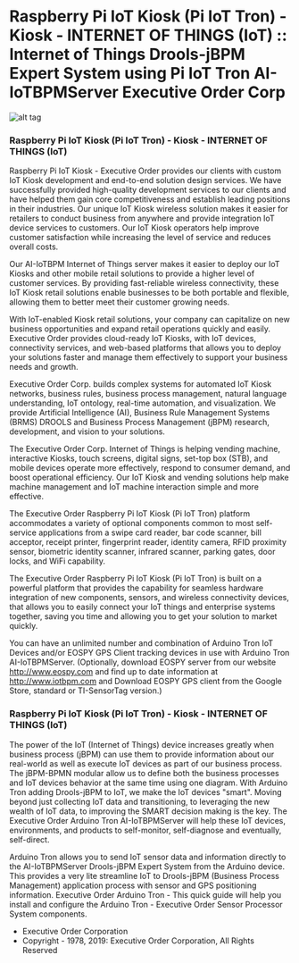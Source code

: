 # Raspberry Pi IoT Kiosk (Pi IoT Tron) - Kiosk - INTERNET OF THINGS (IoT) :: Internet of Things Drools-jBPM Expert System using Pi IoT Tron AI-IoTBPMServer Executive Order Corp

![alt tag](http://IoTBPM.com/wp-content/uploads/2018/05/Arduino_Logotype-e1527283874261.png "Arduino Tron")

### Raspberry Pi IoT Kiosk (Pi IoT Tron) - Kiosk - INTERNET OF THINGS (IoT)

Raspberry Pi IoT Kiosk - Executive Order provides our clients with custom IoT Kiosk development and end-to-end solution design services. 
We have successfully provided high-quality development services to our clients and have helped them gain core competitiveness and establish 
leading positions in their industries. Our unique IoT Kiosk wireless solution makes it easier for retailers to conduct business from anywhere 
and provide integration IoT device services to customers. Our IoT Kiosk operators help improve customer satisfaction while increasing the level 
of service and reduces overall costs.

Our AI-IoTBPM Internet of Things server makes it easier to deploy our IoT Kiosks and other mobile retail solutions to provide a higher level of customer services. 
By providing fast-reliable wireless connectivity, these IoT Kiosk retail solutions enable businesses to be both portable and flexible, 
allowing them to better meet their customer growing needs.

With IoT-enabled Kiosk retail solutions, your company can capitalize on new business opportunities and expand retail operations quickly and easily. 
Executive Order provides cloud-ready IoT Kiosks, with IoT devices, connectivity services, and web-based platforms that allows you to deploy your solutions 
faster and manage them effectively to support your business needs and growth.

Executive Order Corp. builds complex systems for automated IoT Kiosk networks, business rules, business process management, natural language understanding, 
IoT ontology, real-time automation, and visualization. We provide Artificial Intelligence (AI), Business Rule Management Systems (BRMS) DROOLS and Business 
Process Management (jBPM) research, development, and vision to your solutions.

The Executive Order Corp. Internet of Things is helping vending machine, interactive Kiosks, touch screens, digital signs, set-top box (STB), and mobile devices 
operate more effectively, respond to consumer demand, and boost operational efficiency. Our IoT Kiosk and vending solutions help make machine management and IoT 
machine interaction simple and more effective.

The Executive Order Raspberry Pi IoT Kiosk (Pi IoT Tron) platform accommodates a variety of optional components common to most self-service applications from a 
swipe card reader, bar code scanner, bill acceptor, receipt printer, fingerprint reader, identity camera, RFID proximity sensor, biometric identity scanner, 
infrared scanner, parking gates, door locks, and WiFi capability.

The Executive Order Raspberry Pi IoT Kiosk (Pi IoT Tron) is built on a powerful platform that provides the capability for seamless hardware integration of new 
components, sensors, and wireless connectivity devices, that allows you to easily connect your IoT things and enterprise systems together, saving you time and 
allowing you to get your solution to market quickly.

You can have an unlimited number and combination of Arduino Tron IoT Devices and/or EOSPY GPS Client tracking devices in use with Arduino Tron AI-IoTBPMServer.
(Optionally, download EOSPY server from our website http://www.eospy.com and find up to date information at http://www.iotbpm.com and Download EOSPY GPS client 
from the Google Store, standard or TI-SensorTag version.)


### Raspberry Pi IoT Kiosk (Pi IoT Tron) - Kiosk - INTERNET OF THINGS (IoT)

The power of the IoT (Internet of Things) device increases greatly when business process (jBPM) can use them to provide information
about our real-world as well as execute IoT devices as part of our business process. The jBPM-BPMN modular allow us to define 
both the business processes and IoT devices behavior at the same time using one diagram. With Arduino Tron adding Drools-jBPM to IoT,
we make the IoT devices "smart". Moving beyond just collecting IoT data and transitioning, to leveraging the new wealth of IoT data, 
to improving the SMART decision making is the key. The Executive Order Arduino Tron AI-IoTBPMServer will help these IoT devices, environments, 
and products to self-monitor, self-diagnose and eventually, self-direct.

Arduino Tron allows you to send IoT sensor data and information directly to the AI-IoTBPMServer Drools-jBPM Expert System from the Arduino device.
This provides a very lite streamline IoT to Drools-jBPM (Business Process Management) application process with sensor and GPS positioning information.
Executive Order Arduino Tron - This quick guide will help you install and configure the Arduino Tron - Executive Order Sensor Processor System components.

- Executive Order Corporation
- Copyright - 1978, 2019: Executive Order Corporation, All Rights Reserved
